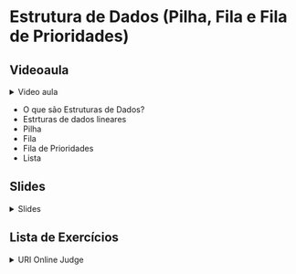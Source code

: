 Estrutura de Dados (Pilha, Fila e Fila de Prioridades)
====================================

## Videoaula

<details>
    <summary>Video aula</summary>

Em breve

</details>

- O que são Estruturas de Dados?
- Estrturas de dados lineares
- Pilha
- Fila
- Fila de Prioridades
- Lista

## Slides

<details>
    <summary>Slides</summary>

<iframe src="https://docs.google.com/presentation/d/e/2PACX-1vSsmYDUBePExWqzJDjqy4ERfM_D9_O-KfWx7AppPSa6VGbPMZk-w-tpo4kLmbzbew/embed?start=false&loop=false&delayms=3000" frameborder="0" width="480" height="299" allowfullscreen="true" mozallowfullscreen="true" webkitallowfullscreen="true"></iframe>

</details>

## Lista de Exercícios

<details>
    <summary>URI Online Judge</summary>

<div markdown=1>

- Lista de Exercícios 09
  - Acessem o [URI Online Judge](https://www.urionlinejudge.com.br/judge/en/login) e entrem na disciplina GE Iniciante.
  - ID da disciplina: 7550
  - Chave: XMGN22y

